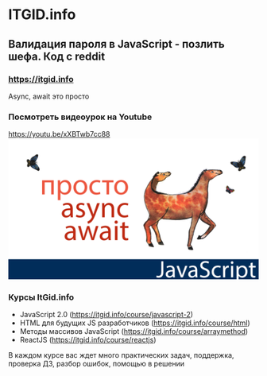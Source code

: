 # ITGID.info
## Валидация пароля в JavaScript - позлить шефа. Код с reddit
### https://itgid.info

Async, await это просто
### Посмотреть видеоурок на Youtube
https://youtu.be/xXBTwb7cc88
[![Посмотреть видео](https://github.com/itgidinfo/async_await_simple/blob/master/images/cover.png?raw=true)](https://youtu.be/xXBTwb7cc88)

### Курсы ItGid.info

- JavaScript 2.0 (https://itgid.info/course/javascript-2)
- HTML для будущих JS разработчиков (https://itgid.info/course/html)
- Методы массивов JavaScript (https://itgid.info/course/arraymethod)
- ReactJS (https://itgid.info/course/reactjs)

В каждом курсе вас ждет много практических задач, поддержка, проверка ДЗ, разбор ошибок, помощью в решении
